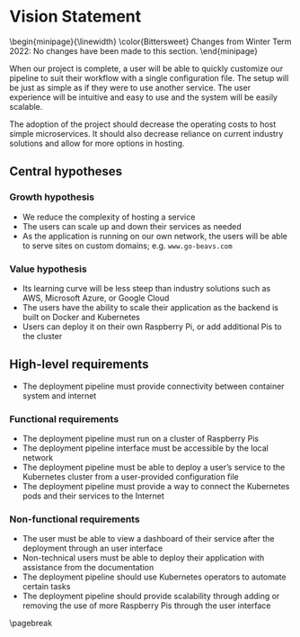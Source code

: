 # Vision Statement

\begin{minipage}{\linewidth}
  \color{Bittersweet}
  Changes from Winter Term 2022: No changes have been made to this section.
\end{minipage}

When our project is complete, a user will be able to quickly customize our pipeline to suit their workflow with a single
configuration file. The setup will be just as simple as if they were to use another service. The user experience will be
intuitive and easy to use and the system will be easily scalable.

The adoption of the project should decrease the operating costs to host simple microservices. It should also decrease
reliance on current industry solutions and allow for more options in hosting.

## Central hypotheses

### Growth hypothesis

- We reduce the complexity of hosting a service
- The users can scale up and down their services as needed
- As the application is running on our own network, the users will be able to serve sites on custom domains; e.g.
  `www.go-beavs.com`

### Value hypothesis

- Its learning curve will be less steep than industry solutions such as AWS, Microsoft Azure, or Google Cloud
- The users have the ability to scale their application as the backend is built on Docker and Kubernetes
- Users can deploy it on their own Raspberry Pi, or add additional Pis to the cluster

## High-level requirements

- The deployment pipeline must provide connectivity between container system and internet

### Functional requirements

- The deployment pipeline must run on a cluster of Raspberry Pis
- The deployment pipeline interface must be accessible by the local network
- The deployment pipeline must be able to deploy a user’s service to the Kubernetes cluster from a user-provided
  configuration file
- The deployment pipeline must provide a way to connect the Kubernetes pods and their services to the Internet

### Non-functional requirements

- The user must be able to view a dashboard of their service after the deployment through an user interface
- Non-technical users must be able to deploy their application with assistance from the documentation
- The deployment pipeline should use Kubernetes operators to automate certain tasks
- The deployment pipeline should provide scalability through adding or removing the use of more Raspberry Pis through
  the user interface

\pagebreak
